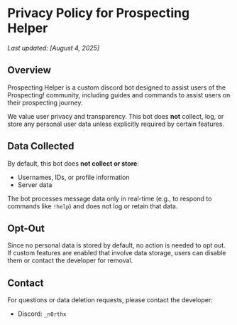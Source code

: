 # Privacy Policy for Prospecting Helper

_Last updated: [August 4, 2025]_

## Overview

Prospecting Helper is a custom discord bot designed to assist users of the Prospecting! community, including guides and commands to assist users on their prospecting journey.

We value user privacy and transparency. This bot does **not** collect, log, or store any personal user data unless explicitly required by certain features.


## Data Collected

By default, this bot does **not collect or store**:
- Usernames, IDs, or profile information
- Server data


The bot processes message data only in real-time (e.g., to respond to commands like `!help`) and does not log or retain that data.

## Opt-Out

Since no personal data is stored by default, no action is needed to opt out. If custom features are enabled that involve data storage, users can disable them or contact the developer for removal.

## Contact

For questions or data deletion requests, please contact the developer:

- Discord: `_n0rthx`
